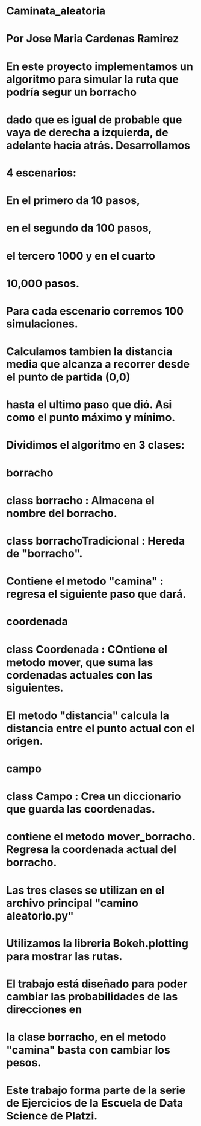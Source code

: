# Caminata_aleatoria
# Por Jose Maria Cardenas Ramirez

# En este proyecto implementamos un algoritmo para simular la ruta que podría segur un borracho
# dado que es igual de probable que vaya de derecha a izquierda, de adelante hacia atrás. Desarrollamos 
# 4 escenarios: 

# En el primero da 10 pasos, 
# en el segundo da 100 pasos, 
# el tercero 1000 y en el cuarto
# 10,000 pasos. 

# Para cada escenario corremos 100 simulaciones.  
# Calculamos tambien la distancia media que alcanza a recorrer desde el punto de partida (0,0)
# hasta el ultimo paso que dió. Asi como el punto máximo y mínimo.

# Dividimos el algoritmo en 3 clases:

# borracho
#   class borracho : Almacena el nombre del borracho.
#   class borrachoTradicional : Hereda de "borracho". 
#           Contiene el metodo "camina" : regresa el siguiente paso que dará.

# coordenada
#   class Coordenada : COntiene el metodo mover, que  suma las cordenadas actuales con las siguientes.
#           El metodo "distancia" calcula la distancia entre el punto actual  con  el  origen.

# campo
#   class Campo : Crea un diccionario que guarda las coordenadas.
#           contiene el metodo mover_borracho. Regresa la coordenada actual del borracho.


# Las tres clases se utilizan en el archivo principal "camino aleatorio.py"
# Utilizamos la libreria Bokeh.plotting para mostrar las rutas.

# El trabajo está diseñado para poder  cambiar las probabilidades de las direcciones en 
# la clase borracho, en el metodo "camina" basta con cambiar los pesos.

# Este trabajo forma parte de la serie de Ejercicios de la Escuela de Data Science de Platzi.
